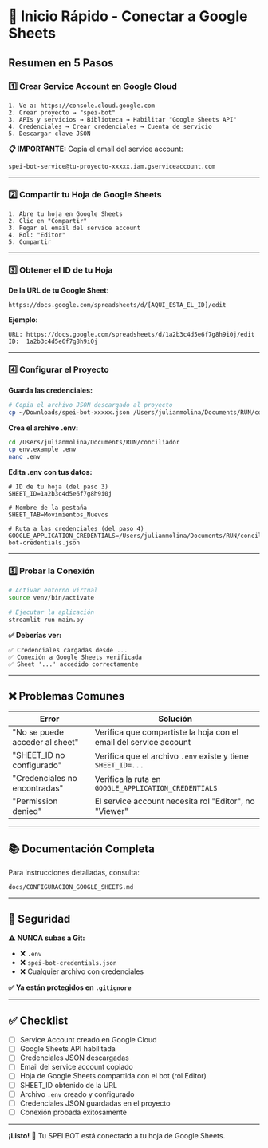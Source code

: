# 🚀 Inicio Rápido - Conectar a Google Sheets

## Resumen en 5 Pasos

### 1️⃣ Crear Service Account en Google Cloud
```
1. Ve a: https://console.cloud.google.com
2. Crear proyecto → "spei-bot"
3. APIs y servicios → Biblioteca → Habilitar "Google Sheets API"
4. Credenciales → Crear credenciales → Cuenta de servicio
5. Descargar clave JSON
```

**📋 IMPORTANTE:** Copia el email del service account:
```
spei-bot-service@tu-proyecto-xxxxx.iam.gserviceaccount.com
```

---

### 2️⃣ Compartir tu Hoja de Google Sheets

```
1. Abre tu hoja en Google Sheets
2. Clic en "Compartir"
3. Pegar el email del service account
4. Rol: "Editor"
5. Compartir
```

---

### 3️⃣ Obtener el ID de tu Hoja

**De la URL de tu Google Sheet:**
```
https://docs.google.com/spreadsheets/d/[AQUI_ESTA_EL_ID]/edit
```

**Ejemplo:**
```
URL: https://docs.google.com/spreadsheets/d/1a2b3c4d5e6f7g8h9i0j/edit
ID:  1a2b3c4d5e6f7g8h9i0j
```

---

### 4️⃣ Configurar el Proyecto

**Guarda las credenciales:**
```bash
# Copia el archivo JSON descargado al proyecto
cp ~/Downloads/spei-bot-xxxxx.json /Users/julianmolina/Documents/RUN/conciliador/spei-bot-credentials.json
```

**Crea el archivo .env:**
```bash
cd /Users/julianmolina/Documents/RUN/conciliador
cp env.example .env
nano .env
```

**Edita .env con tus datos:**
```env
# ID de tu hoja (del paso 3)
SHEET_ID=1a2b3c4d5e6f7g8h9i0j

# Nombre de la pestaña
SHEET_TAB=Movimientos_Nuevos

# Ruta a las credenciales (del paso 4)
GOOGLE_APPLICATION_CREDENTIALS=/Users/julianmolina/Documents/RUN/conciliador/spei-bot-credentials.json
```

---

### 5️⃣ Probar la Conexión

```bash
# Activar entorno virtual
source venv/bin/activate

# Ejecutar la aplicación
streamlit run main.py
```

**✅ Deberías ver:**
```
✅ Credenciales cargadas desde ...
✅ Conexión a Google Sheets verificada
✅ Sheet '...' accedido correctamente
```

---

## ❌ Problemas Comunes

| Error | Solución |
|-------|----------|
| "No se puede acceder al sheet" | Verifica que compartiste la hoja con el email del service account |
| "SHEET_ID no configurado" | Verifica que el archivo `.env` existe y tiene `SHEET_ID=...` |
| "Credenciales no encontradas" | Verifica la ruta en `GOOGLE_APPLICATION_CREDENTIALS` |
| "Permission denied" | El service account necesita rol "Editor", no "Viewer" |

---

## 📚 Documentación Completa

Para instrucciones detalladas, consulta:
```
docs/CONFIGURACION_GOOGLE_SHEETS.md
```

---

## 🔐 Seguridad

**⚠️ NUNCA subas a Git:**
- ❌ `.env`
- ❌ `spei-bot-credentials.json`
- ❌ Cualquier archivo con credenciales

**✅ Ya están protegidos en `.gitignore`**

---

## ✅ Checklist

- [ ] Service Account creado en Google Cloud
- [ ] Google Sheets API habilitada
- [ ] Credenciales JSON descargadas
- [ ] Email del service account copiado
- [ ] Hoja de Google Sheets compartida con el bot (rol Editor)
- [ ] SHEET_ID obtenido de la URL
- [ ] Archivo `.env` creado y configurado
- [ ] Credenciales JSON guardadas en el proyecto
- [ ] Conexión probada exitosamente

---

**¡Listo!** 🎉 Tu SPEI BOT está conectado a tu hoja de Google Sheets.


